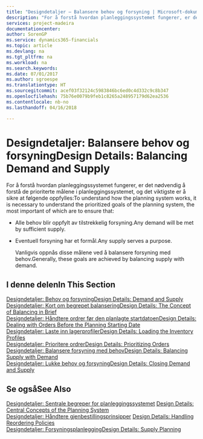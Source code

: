 ```yaml
---
title: "Designdetaljer – Balansere behov og forsyning | Microsoft-dokumentasjon"
description: "For å forstå hvordan planleggingssystemet fungerer, er det nødvendig å forstå de prioriterte målene i planleggingssystemet, og det viktigste er å sikre at behov oppfylles med tilstrekkelig forsyning og at eventuell forsyning har et formål."
services: project-madeira
documentationcenter: 
author: SorenGP
ms.service: dynamics365-financials
ms.topic: article
ms.devlang: na
ms.tgt_pltfrm: na
ms.workload: na
ms.search.keywords: 
ms.date: 07/01/2017
ms.author: sgroespe
ms.translationtype: HT
ms.sourcegitcommit: acef03f32124c5983846bc6ed0c4d332c9c8b347
ms.openlocfilehash: 75b76e0079b9feb1c8265a248957179d62ea2536
ms.contentlocale: nb-no
ms.lasthandoff: 04/16/2018

---
```

# <a name="design-details-balancing-demand-and-supply"></a><span data-ttu-id="630fe-103">Designdetaljer: Balansere behov og forsyning</span><span class="sxs-lookup"><span data-stu-id="630fe-103">Design Details: Balancing Demand and Supply</span></span>
<span data-ttu-id="630fe-104">For å forstå hvordan planleggingssystemet fungerer, er det nødvendig å forstå de prioriterte målene i planleggingssystemet, og det viktigste er å sikre at følgende oppfylles:</span><span class="sxs-lookup"><span data-stu-id="630fe-104">To understand how the planning system works, it is necessary to understand the prioritized goals of the planning system, the most important of which are to ensure that:</span></span>  

- <span data-ttu-id="630fe-105">Alle behov blir oppfylt av tilstrekkelig forsyning.</span><span class="sxs-lookup"><span data-stu-id="630fe-105">Any demand will be met by sufficient supply.</span></span>  
- <span data-ttu-id="630fe-106">Eventuell forsyning har et formål.</span><span class="sxs-lookup"><span data-stu-id="630fe-106">Any supply serves a purpose.</span></span>  

  <span data-ttu-id="630fe-107">Vanligvis oppnås disse målene ved å balansere forsyning med behov.</span><span class="sxs-lookup"><span data-stu-id="630fe-107">Generally, these goals are achieved by balancing supply with demand.</span></span>  

## <a name="in-this-section"></a><span data-ttu-id="630fe-108">I denne delen</span><span class="sxs-lookup"><span data-stu-id="630fe-108">In This Section</span></span>  
[<span data-ttu-id="630fe-109">Designdetaljer: Behov og forsyning</span><span class="sxs-lookup"><span data-stu-id="630fe-109">Design Details: Demand and Supply</span></span>](design-details-demand-and-supply.md)  
[<span data-ttu-id="630fe-110">Designdetaljer: Kort om begrepet balansering</span><span class="sxs-lookup"><span data-stu-id="630fe-110">Design Details: The Concept of Balancing in Brief</span></span>](design-details-the-concept-of-balancing-in-brief.md)  
[<span data-ttu-id="630fe-111">Designdetaljer: Håndtere ordrer før den planlagte startdatoen</span><span class="sxs-lookup"><span data-stu-id="630fe-111">Design Details: Dealing with Orders Before the Planning Starting Date</span></span>](design-details-dealing-with-orders-before-the-planning-starting-date.md)  
[<span data-ttu-id="630fe-112">Designdetaljer: Laste inn lagerprofiler</span><span class="sxs-lookup"><span data-stu-id="630fe-112">Design Details: Loading the Inventory Profiles</span></span>](design-details-loading-the-inventory-profiles.md)  
[<span data-ttu-id="630fe-113">Designdetaljer: Prioritere ordrer</span><span class="sxs-lookup"><span data-stu-id="630fe-113">Design Details: Prioritizing Orders</span></span>](design-details-prioritizing-orders.md)  
[<span data-ttu-id="630fe-114">Designdetaljer: Balansere forsyning med behov</span><span class="sxs-lookup"><span data-stu-id="630fe-114">Design Details: Balancing Supply with Demand</span></span>](design-details-balancing-supply-with-demand.md)  
[<span data-ttu-id="630fe-115">Designdetaljer: Lukke behov og forsyning</span><span class="sxs-lookup"><span data-stu-id="630fe-115">Design Details: Closing Demand and Supply</span></span>](design-details-closing-demand-and-supply.md)  

## <a name="see-also"></a><span data-ttu-id="630fe-116">Se også</span><span class="sxs-lookup"><span data-stu-id="630fe-116">See Also</span></span>  
 <span data-ttu-id="630fe-117">[Designdetaljer: Sentrale begreper for planleggingssystemet](design-details-central-concepts-of-the-planning-system.md) </span><span class="sxs-lookup"><span data-stu-id="630fe-117">[Design Details: Central Concepts of the Planning System](design-details-central-concepts-of-the-planning-system.md) </span></span>  
 <span data-ttu-id="630fe-118">[Designdetaljer: Håndtere gjenbestillingsprinsipper](design-details-handling-reordering-policies.md) </span><span class="sxs-lookup"><span data-stu-id="630fe-118">[Design Details: Handling Reordering Policies](design-details-handling-reordering-policies.md) </span></span>  
 [<span data-ttu-id="630fe-119">Designdetaljer: Forsyningsplanlegging</span><span class="sxs-lookup"><span data-stu-id="630fe-119">Design Details: Supply Planning</span></span>](design-details-supply-planning.md)


